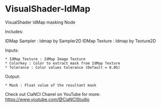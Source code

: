 # VisualShader-IdMap

VisualShader IdMap masking Node

Includes:

IDMap Sampler : Idmap by Sampler2D
IDMap Texture : Idmap by Texture2D

Inputs:
	
	* IdMap Texture : IdMap Image Texture
	* Colorkey : Color to extract mask from IdMap Texture
	* Tolerance : Color values tolerance (Default = 0.05)
	
Output:
	
	* Mask : Float value of the resultant mask


Check out CiaNCI Chanel on YouTube for more: https://www.youtube.com/@CiaNCIStudio
